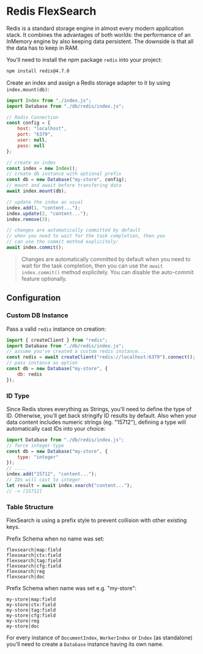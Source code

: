 # Redis FlexSearch

Redis is a standard storage engine in almost every modern application stack. It combines the advantages of both worlds: the performance of an InMemory engine by also keeping data persistent. The downside is that all the data has to keep in RAM.

You'll need to install the npm package `redis` into your project:
```bash
npm install redis@4.7.0
```

Create an index and assign a Redis storage adapter to it by using `index.mount(db)`:

```js
import Index from "./index.js";
import Database from "./db/redis/index.js";

// Redis Connection
const config = {
    host: "localhost",
    port: "6379",
    user: null,
    pass: null
};

// create an index
const index = new Index();
// create db instance with optional prefix
const db = new Database("my-store", config);
// mount and await before transfering data
await index.mount(db);

// update the index as usual
index.add(1, "content...");
index.update(2, "content...");
index.remove(3);

// changes are automatically committed by default
// when you need to wait for the task completion, then you
// can use the commit method explicitely:
await index.commit();
```

> Changes are automatically committed by default when you need to wait for the task completion, then you can use the `await index.commit()` method explicitely. You can disable the auto-commit feature optionally.

## Configuration

### Custom DB Instance

Pass a valid `redis` instance on creation:

```js
import { createClient } from "redis";
import Database from "./db/redis/index.js";
// assume you've created a custom redis instance...
const redis = await createClient("redis://localhost:6379").connect();
// pass instance as option
const db = new Database("my-store", {
    db: redis
});
```

### ID Type

Since Redis stores everything as Strings, you'll need to define the type of ID. Otherwise, you'll get back stringify ID results by default.
Also when your data content includes numeric strings (eg. "15712"), defining a type will automatically cast IDs into your choice:

```js
import Database from "./db/redis/index.js";
// force integer type
const db = new Database("my-store", {
    type: "integer"
});
// ....
index.add("15712", "content...");
// IDs will cast to integer
let result = await index.search("content...");
// -> [15712]
```

### Table Structure

FlexSearch is using a prefix style to prevent collision with other existing keys. 

Prefix Schema when no name was set:

```
flexsearch|map:field
flexsearch|ctx:field
flexsearch|tag:field
flexsearch|cfg:field
flexsearch|reg
flexsearch|doc
```

Prefix Schema when name was set e.g. "my-store":

```
my-store|map:field
my-store|ctx:field
my-store|tag:field
my-store|cfg:field
my-store|reg
my-store|doc
```

For every instance of `DocumentIndex`, `WorkerIndex` or `Index` (as standalone) you'll need to create a `Database` instance having its own name. 